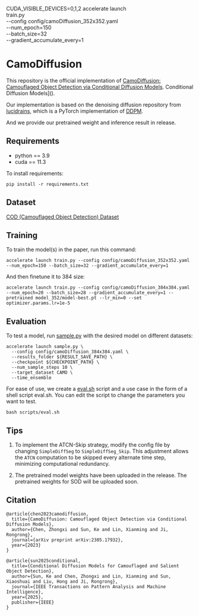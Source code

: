 CUDA_VISIBLE_DEVICES=0,1,2 accelerate launch \
  train.py \
  --config config/camoDiffusion_352x352.yaml \
  --num_epoch=150 \
  --batch_size=32 \
  --gradient_accumulate_every=1


[//]: # (>📋  A template README.md for code accompanying a Machine Learning paper)

# CamoDiffusion

This repository is the official implementation of [CamoDiffusion: Camouflaged Object Detection via
Conditional Diffusion Models](). 
Conditional Diffusion Models](). 

Our implementation is based on the denoising diffusion repository from <a href="https://github.com/lucidrains/denoising-diffusion-pytorch">lucidrains</a>, which is a PyTorch implementation of <a href="https://arxiv.org/abs/2006.11239">DDPM</a>.

And we provide our pretrained weight and inference result in release.

[//]: # (>📋  Optional: include a graphic explaining your approach/main result, bibtex entry, link to demos, blog posts and tutorials)

## Requirements
- python == 3.9
- cuda == 11.3

To install requirements:

```setup
pip install -r requirements.txt
```

[//]: # (>📋  Describe how to set up the environment, e.g. pip/conda/docker commands, download datasets, etc...)

## Dataset
[COD (Camouflaged Object Detection) Dataset](https://github.com/lartpang/awesome-segmentation-saliency-dataset#camouflaged-object-detection-cod)

## Training

To train the model(s) in the paper, run this command:

```shell
accelerate launch train.py --config config/camoDiffusion_352x352.yaml --num_epoch=150 --batch_size=32 --gradient_accumulate_every=1
```
And then finetune it to 384 size:
```shell
accelerate launch train.py --config config/camoDiffusion_384x384.yaml --num_epoch=20 --batch_size=28 --gradient_accumulate_every=1 --pretrained model_352/model-best.pt --lr_min=0 --set optimizer.params.lr=1e-5
```

[//]: # (>📋  Describe how to train the models, with example commands on how to train the models in your paper, including the full training procedure and appropriate hyperparameters.)

## Evaluation
To test a model, run [sample.py](sample.py) with the desired model on different datasets:
```shell
accelerate launch sample.py \
  --config config/camoDiffusion_384x384.yaml \
  --results_folder ${RESULT_SAVE_PATH} \
  --checkpoint ${CHECKPOINT_PATH} \
  --num_sample_steps 10 \
  --target_dataset CAMO \
  --time_ensemble
```

For ease of use, we create a [eval.sh](scripts%2Feval.sh) script and a use case in the form of a shell script eval.sh.
You can edit the script to change the parameters you want to test.

```shell
bash scripts/eval.sh
```

[//]: # (>📋  Describe how to evaluate the trained models on benchmarks reported in the paper, give commands that produce the results &#40;section below&#41;.)

[//]: # (>📋  Include a table of results from your paper, and link back to the leaderboard for clarity and context. If your main result is a figure, include that figure and link to the command or notebook to reproduce it. )


## Tips

1. To implement the ATCN-Skip strategy, modify the config file by changing `SimpleDiffSeg` to `SimpleDiffSeg_Skip`. This adjustment allows the `ATCN` computation to be skipped every alternate time step, minimizing computational redundancy.

2. The pretrained model weights have been uploaded in the release.
The pretrained weights for SOD will be uploaded soon.
## Citation

[//]: # (>📋  Pick a licence and describe how to contribute to your code repository. )
```
@article{chen2023camodiffusion,
  title={CamoDiffusion: Camouflaged Object Detection via Conditional Diffusion Models},
  author={Chen, Zhongxi and Sun, Ke and Lin, Xianming and Ji, Rongrong},
  journal={arXiv preprint arXiv:2305.17932},
  year={2023}
}
```


```
@article{sun2025conditional,
  title={Conditional Diffusion Models for Camouflaged and Salient Object Detection},
  author={Sun, Ke and Chen, Zhongxi and Lin, Xianming and Sun, Xiaoshuai and Liu, Hong and Ji, Rongrong},
  journal={IEEE Transactions on Pattern Analysis and Machine Intelligence},
  year={2025},
  publisher={IEEE}
}
```